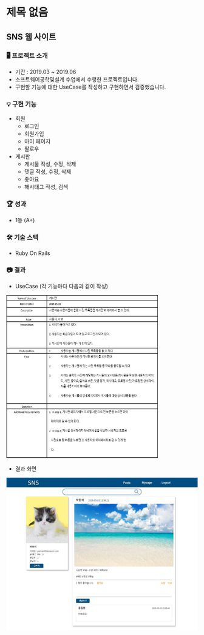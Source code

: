 # 제목 없음

## SNS 웹 사이트

### 🖥️ 프로젝트 소개

- 기간 : 2019.03 ~ 2019.06
- 소프트웨어공학및설계 수업에서 수행한 프로젝트입니다.
- 구현할 기능에 대한 UseCase를 작성하고 구현하면서 검증했습니다.

### 💡 구현 기능

- 회원
    - 로그인
    - 회원가입
    - 마이 페이지
    - 팔로우
- 게시판
    - 게시물 작성, 수정, 삭제
    - 댓글 작성, 수정, 삭제
    - 좋아요
    - 해시태그 작성, 검색

### 🏆 성과

- 1등 (A+)

### 🛠️ 기술 스택

- Ruby On Rails

### 📷 결과

- UseCase (각 기능마다 다음과 같이 작성)

<img src="./img/Untitled.png" width="400" height="430">

- 결과 화면

<img src="./img/Untitled%201.png">
